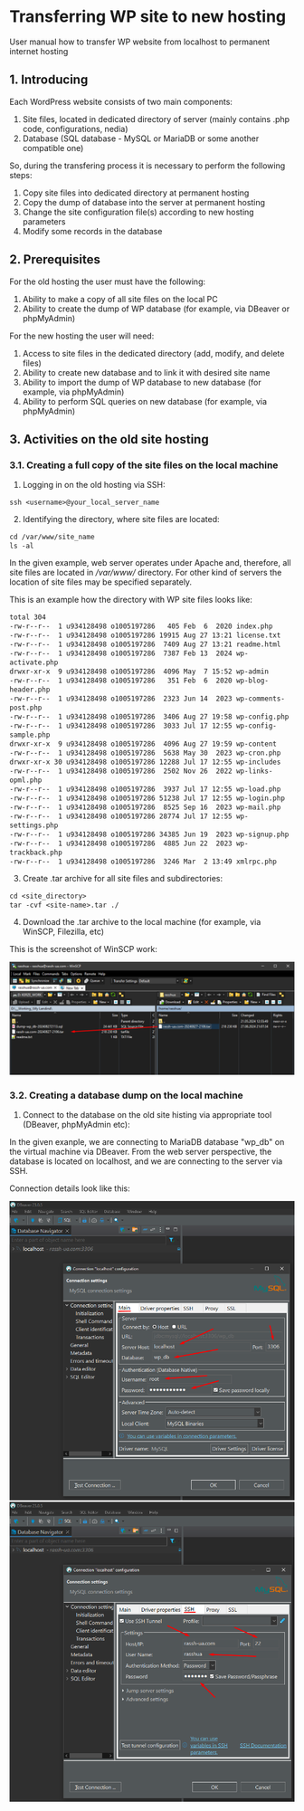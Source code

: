 # Transferring WP site to new hosting
User manual how to transfer WP website from localhost to permanent internet hosting

## 1. Introducing

Each WordPress website consists of two main components:

1. Site files, located in dedicated directory of server (mainly contains .php code, configurations, nedia)
2. Database (SQL database - MySQL or MariaDB or some another compatible one)

So, during the transfering process it is necessary to perform the following steps:

1. Copy site files into dedicated directory at permanent hosting
2. Copy the dump of database into the server at permanent hosting
3. Change the site configuration file(s) according to new hosting parameters
4. Modify some records in the database

## 2. Prerequisites

For the old hosting the user must have the following:

1. Ability to make a copy of all site files on the local PC
2. Ability to create the dump of WP database (for example, via DBeaver or phpMyAdmin)

For the new hosting the user will need:

1. Access to site files in the dedicated directory (add, modify, and delete files)
2. Ability to create new database and to link it with desired site name
3. Ability to import the dump of WP database to new database (for example, via phpMyAdmin)
4. Ability to perform SQL queries on new database (for example, via phpMyAdmin)

## 3. Activities on the old site hosting

### 3.1. Creating a full copy of the site files on the local machine

1. Logging in on the old hosting via SSH:
```console
ssh <username>@your_local_server_name
```
2. Identifying the directory, where site files are located:
```console
cd /var/www/site_name
ls -al
```
In the given example, web server operates under Apache and, therefore, all site files are located in _/var/www/_ directory. For other kind of servers the location of site files may be specified separately.

This is an example how the directory with WP site files looks like:
```console
total 304
-rw-r--r--  1 u934128498 o1005197286   405 Feb  6  2020 index.php
-rw-r--r--  1 u934128498 o1005197286 19915 Aug 27 13:21 license.txt
-rw-r--r--  1 u934128498 o1005197286  7409 Aug 27 13:21 readme.html
-rw-r--r--  1 u934128498 o1005197286  7387 Feb 13  2024 wp-activate.php
drwxr-xr-x  9 u934128498 o1005197286  4096 May  7 15:52 wp-admin
-rw-r--r--  1 u934128498 o1005197286   351 Feb  6  2020 wp-blog-header.php
-rw-r--r--  1 u934128498 o1005197286  2323 Jun 14  2023 wp-comments-post.php
-rw-r--r--  1 u934128498 o1005197286  3406 Aug 27 19:58 wp-config.php
-rw-r--r--  1 u934128498 o1005197286  3033 Jul 17 12:55 wp-config-sample.php
drwxr-xr-x  9 u934128498 o1005197286  4096 Aug 27 19:59 wp-content
-rw-r--r--  1 u934128498 o1005197286  5638 May 30  2023 wp-cron.php
drwxr-xr-x 30 u934128498 o1005197286 12288 Jul 17 12:55 wp-includes
-rw-r--r--  1 u934128498 o1005197286  2502 Nov 26  2022 wp-links-opml.php
-rw-r--r--  1 u934128498 o1005197286  3937 Jul 17 12:55 wp-load.php
-rw-r--r--  1 u934128498 o1005197286 51238 Jul 17 12:55 wp-login.php
-rw-r--r--  1 u934128498 o1005197286  8525 Sep 16  2023 wp-mail.php
-rw-r--r--  1 u934128498 o1005197286 28774 Jul 17 12:55 wp-settings.php
-rw-r--r--  1 u934128498 o1005197286 34385 Jun 19  2023 wp-signup.php
-rw-r--r--  1 u934128498 o1005197286  4885 Jun 22  2023 wp-trackback.php
-rw-r--r--  1 u934128498 o1005197286  3246 Mar  2 13:49 xmlrpc.php
```

3. Create .tar archive for all site files and subdirectories:
```console
cd <site_directory>
tar -cvf <site-name>.tar ./
```

4. Download the .tar archive to the local machine (for example, via WinSCP, Filezilla, etc)

This is the screenshot of WinSCP work:

![WinSCP](https://github.com/Rasshua/Transferring-WP-site-to-new-hosting/blob/main/assets/winscp-tar-downloading.png)

### 3.2. Creating a database dump on the local machine

1.  Connect to the database on the old site histing via appropriate tool (DBeaver, phpMyAdmin etc):

In the given exanple, we are connecting to MariaDB database "wp_db" on the virtual machine via DBeaver. From the web server perspective, the database is located on localhost, and we are connecting to the server via SSH.

Connection details look like this:

![DBeaver-main](https://github.com/Rasshua/Transferring-WP-site-to-new-hosting/blob/main/assets/dbeaver-main.png)
![DBeaver-SSH](https://github.com/Rasshua/Transferring-WP-site-to-new-hosting/blob/main/assets/dbeaver-ssh.png)


